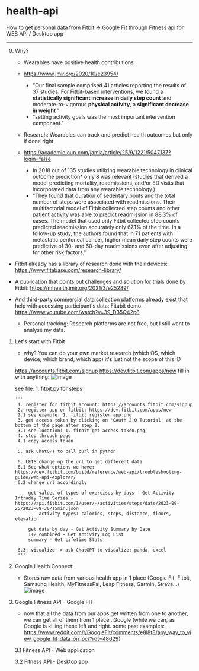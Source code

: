 # health-api
How to get personal data from Fitbit -> Google Fit through Fitness api for WEB API / Desktop app

----
0. Why?
    - Wearables have positive health contributions.
    - https://www.jmir.org/2020/10/e23954/
        - "Our final sample comprised 41 articles reporting the results of 37 studies. For Fitbit-based interventions, we found a **statistically significant increase in daily step count** and moderate-to-vigorous **physical activity**, a **significant decrease in weight** "
         - "setting activity goals was the most important intervention component."
     
           
    - Research: Wearables can track and predict health outcomes but only if done right
    - https://academic.oup.com/jamia/article/25/9/1221/5047137?login=false
      - In 2018 out of 135 studies utilizing wearable technology in clinical outcome prediction* only 8 was relevant (studies that derived a model predicting mortality, readmissions, and/or ED visits that incorporated data from any wearable technology.)
      - "They found that duration of sedentary bouts and the total number of steps were associated with readmissions. Their multifactorial model of Fitbit collected step counts and other patient activity was able to predict readmission in 88.3% of cases. The model that used only Fitbit collected step counts predicted readmission accurately only 67.1% of the time. In a follow-up study, the authors found that in 71 patients with metastatic peritoneal cancer, higher mean daily step counts were predictive of 30- and 60-day readmissions even after adjusting for other risk factors."
      
      
  - Fitbit already has a library of research done with their devices: https://www.fitabase.com/research-library/
  - A publication that points out challenges and solution for trials done by Fitbit: https://mhealth.jmir.org/2021/3/e25289/
  - And third-party commercial data collection platforms already exist that help with accessing participant's data: Fitabit demo - https://www.youtube.com/watch?v=39_D35Q42p8 


    - Personal tracking:
        Research platforms are not free, but I still want to analyse my data.
         
1. Let's start with Fitbit
    - why? You can do your own market research (which OS, which device, which brand, which app) it's just not the scope of this :D

    https://accounts.fitbit.com/signup
    https://dev.fitbit.com/apps/new
    fill in with anything: ![image](https://github.com/laszlo678/health-api/assets/105205264/66449295-4c7b-4859-8c8b-13368375c980)

    see file: 1. fitbit.py for steps

       '''
        1. register for fitbit account: https://accounts.fitbit.com/signup
        2. register app on fitbit: https://dev.fitbit.com/apps/new
        2.1 see example: 1. fitbit register app.png
        3. get access token by clicking on 'OAuth 2.0 Tutorial' at the bottom of the page after step 2.
        3.1 see location: 1. fitbit get access token.png
        4. step through page
        4.1 copy access token
        
        5. ask ChatGPT to call curl in python
        
        6. LETS change up the url to get different data
        6.1 See what options we have: https://dev.fitbit.com/build/reference/web-api/troubleshooting-guide/web-api-explorer/
        6.2 change url accordingly
        
            get values of types of exercises by days - Get Activity Intraday Time Series - https://api.fitbit.com/1/user/-/activities/steps/date/2023-09-25/2023-09-30/15min.json
                activity types: calories, steps, distance, floors, elevation
        
            get data by day - Get Activity Summary by Date
            1+2 combined - Get Activity Log List
            summary - Get Lifetime Stats
        
        6.3. visualize -> ask ChatGPT to visualize: panda, excel
        '''

2. Google Health Connect:
     - Stores raw data from various health app in 1 place (Google Fit, Fitbit, Samsung Health, MyFitnessPal, Leap Fitness, Garmin, Strava...)
       ![image](https://github.com/laszlo678/health-api/assets/105205264/c351b4f3-8bda-4e92-a068-fd591b7d23b8)

3. Google Fitness API - Google FIT
     - now that all the data from our apps get written from one to another, we can get all of them from 1 place...Google
       (while we can, as Google is killing these left and right. some past examples: https://www.reddit.com/r/GoogleFit/comments/e8l8t8/any_way_to_view_google_fit_data_on_pc/?rdt=48629)

   3.1 Fitness API - Web application
   
   3.2 Fitness API - Desktop app
